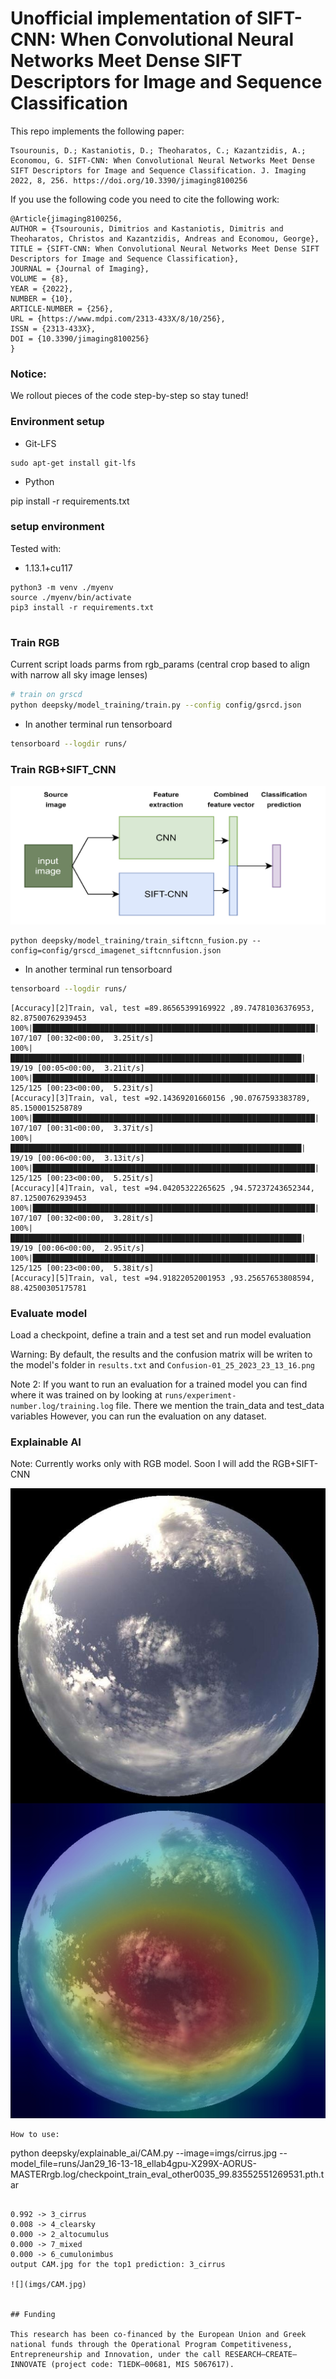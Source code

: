 # Unofficial implementation of SIFT-CNN: When Convolutional Neural Networks Meet Dense SIFT Descriptors for Image and Sequence Classification

This repo implements the following paper:
```
Tsourounis, D.; Kastaniotis, D.; Theoharatos, C.; Kazantzidis, A.; Economou, G. SIFT-CNN: When Convolutional Neural Networks Meet Dense SIFT Descriptors for Image and Sequence Classification. J. Imaging 2022, 8, 256. https://doi.org/10.3390/jimaging8100256
```

If you use the following code you need to cite the following work:

```
@Article{jimaging8100256,
AUTHOR = {Tsourounis, Dimitrios and Kastaniotis, Dimitris and Theoharatos, Christos and Kazantzidis, Andreas and Economou, George},
TITLE = {SIFT-CNN: When Convolutional Neural Networks Meet Dense SIFT Descriptors for Image and Sequence Classification},
JOURNAL = {Journal of Imaging},
VOLUME = {8},
YEAR = {2022},
NUMBER = {10},
ARTICLE-NUMBER = {256},
URL = {https://www.mdpi.com/2313-433X/8/10/256},
ISSN = {2313-433X},
DOI = {10.3390/jimaging8100256}
}
```
 

### Notice:
We rollout pieces of the code step-by-step so stay tuned! 


### Environment setup

- Git-LFS
```
sudo apt-get install git-lfs
```

- Python


pip install -r requirements.txt



### setup environment

Tested with:
- 1.13.1+cu117

```
python3 -m venv ./myenv
source ./myenv/bin/activate
pip3 install -r requirements.txt


``` 

### Train RGB

Current script loads parms from rgb_params (central crop based to align with narrow all sky image lenses)

```bash
# train on grscd 
python deepsky/model_training/train.py --config config/gsrcd.json
```

- In another terminal run tensorboard

```bash
tensorboard --logdir runs/
```

### Train RGB+SIFT_CNN

![](imgs/rgb_siftcnn_fusion.png)
```
python deepsky/model_training/train_siftcnn_fusion.py --config=config/grscd_imagenet_siftcnnfusion.json 
```

- In another terminal run tensorboard

```bash
tensorboard --logdir runs/
```
```
[Accuracy][2]Train, val, test =89.86565399169922 ,89.74781036376953, 82.87500762939453
100%|███████████████████████████████████████████████████████████████| 107/107 [00:32<00:00,  3.25it/s]
100%|█████████████████████████████████████████████████████████████████| 19/19 [00:05<00:00,  3.21it/s]
100%|███████████████████████████████████████████████████████████████| 125/125 [00:23<00:00,  5.23it/s]
[Accuracy][3]Train, val, test =92.14369201660156 ,90.0767593383789, 85.1500015258789
100%|███████████████████████████████████████████████████████████████| 107/107 [00:31<00:00,  3.37it/s]
100%|█████████████████████████████████████████████████████████████████| 19/19 [00:06<00:00,  3.13it/s]
100%|███████████████████████████████████████████████████████████████| 125/125 [00:23<00:00,  5.25it/s]
[Accuracy][4]Train, val, test =94.04205322265625 ,94.57237243652344, 87.12500762939453
100%|███████████████████████████████████████████████████████████████| 107/107 [00:32<00:00,  3.28it/s]
100%|█████████████████████████████████████████████████████████████████| 19/19 [00:06<00:00,  2.95it/s]
100%|███████████████████████████████████████████████████████████████| 125/125 [00:23<00:00,  5.38it/s]
[Accuracy][5]Train, val, test =94.91822052001953 ,93.25657653808594, 88.42500305175781
```

### Evaluate model

Load a checkpoint, define a train and a test set and run model evaluation

Warning: By default, the results and the confusion matrix will be writen to the model's folder in `results.txt` and `Confusion-01_25_2023_23_13_16.png`

Note 2: If you want to run an evaluation for a trained model you can find where it was trained on by looking at `runs/experiment-number.log/training.log` file. There we mention the train_data and test_data variables
However, you can run the evaluation on any dataset.


### Explainable AI

Note: Currently works only with RGB model.
Soon I will add the RGB+SIFT-CNN

![](imgs/CAM.jpg)
```
How to use:

```
python deepsky/explainable_ai/CAM.py --image=imgs/cirrus.jpg  --model_file=runs/Jan29_16-13-18_ellab4gpu-X299X-AORUS-MASTERrgb.log/checkpoint_train_eval_other0035_99.83552551269531.pth.tar
```

0.992 -> 3_cirrus
0.008 -> 4_clearsky
0.000 -> 2_altocumulus
0.000 -> 7_mixed
0.000 -> 6_cumulonimbus
output CAM.jpg for the top1 prediction: 3_cirrus

![](imgs/CAM.jpg)
 

## Funding

This research has been co-financed by the European Union and Greek national funds through the Operational Program Competitiveness, Entrepreneurship and Innovation, under the call RESEARCH–CREATE–INNOVATE (project code: T1EDK–00681, MIS 5067617).